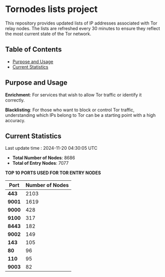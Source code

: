 # Tornodes lists project

This repository provides updated lists of IP addresses associated with Tor relay nodes. The lists are refreshed every 30 minutes to ensure they reflect the most current state of the Tor network.

## Table of Contents

- [Purpose and Usage](#purpose-and-usage)
- [Current Statistics](#current-statistics)


## Purpose and Usage

**Enrichment**: For services that wish to allow Tor traffic or identify it correctly.

**Blacklisting**: For those who want to block or control Tor traffic, understanding which IPs belong to Tor can be a starting point with a high accuracy.

## Current Statistics

Last update time : 2024-11-20 04:30:05 UTC

- **Total Number of Nodes**: 8686
- **Total of Entry Nodes**: 7077

**TOP 10 PORTS USED FOR TOR ENTRY NODES**

| **Port** | **Number of Nodes** |
|------|-----------------|
| **443**   | 2103  |
| **9001**   | 1619  |
| **9000**   | 428  |
| **9100**   | 317  |
| **8443**   | 182  |
| **9002**   | 149  |
| **143**   | 105  |
| **80**   | 96  |
| **110**   | 95  |
| **9003**   | 82  |

